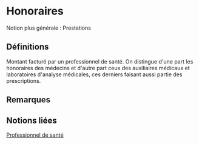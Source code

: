 # Honoraires 
<!-- SPDX-License-Identifier: MPL-2.0 -->

Notion plus générale : Prestations

## Définitions

Montant facturé par un professionnel de santé. On distingue d'une part les honoraires des médecins et d'autre part ceux des auxiliaires médicaux et laboratoires d'analyse médicales, ces derniers faisant aussi partie des prescriptions.

## Remarques

## Notions liées

[Professionnel de santé](professionnel_de_sante.md)

